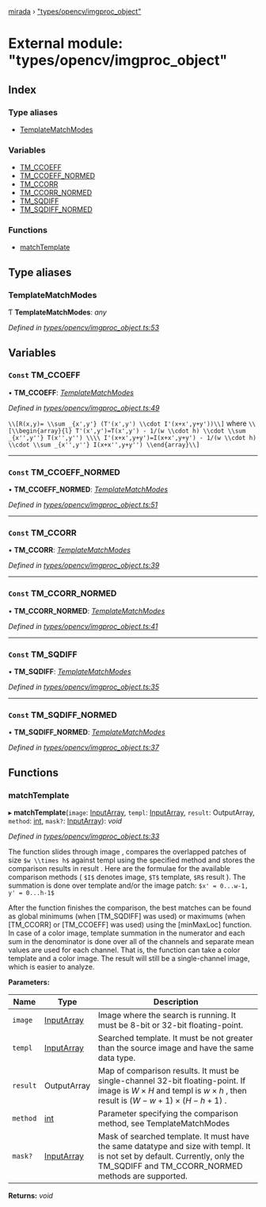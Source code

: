 [mirada](../README.md) › ["types/opencv/imgproc_object"](_types_opencv_imgproc_object_.md)

# External module: "types/opencv/imgproc_object"


## Index

### Type aliases

* [TemplateMatchModes](_types_opencv_imgproc_object_.md#templatematchmodes)

### Variables

* [TM_CCOEFF](_types_opencv_imgproc_object_.md#const-tm_ccoeff)
* [TM_CCOEFF_NORMED](_types_opencv_imgproc_object_.md#const-tm_ccoeff_normed)
* [TM_CCORR](_types_opencv_imgproc_object_.md#const-tm_ccorr)
* [TM_CCORR_NORMED](_types_opencv_imgproc_object_.md#const-tm_ccorr_normed)
* [TM_SQDIFF](_types_opencv_imgproc_object_.md#const-tm_sqdiff)
* [TM_SQDIFF_NORMED](_types_opencv_imgproc_object_.md#const-tm_sqdiff_normed)

### Functions

* [matchTemplate](_types_opencv_imgproc_object_.md#matchtemplate)

## Type aliases

###  TemplateMatchModes

Ƭ **TemplateMatchModes**: *any*

*Defined in [types/opencv/imgproc_object.ts:53](https://github.com/cancerberoSgx/mirada/blob/e7b5ae6/mirada/src/types/opencv/imgproc_object.ts#L53)*

## Variables

### `Const` TM_CCOEFF

• **TM_CCOEFF**: *[TemplateMatchModes](_types_opencv_imgproc_object_.md#templatematchmodes)*

*Defined in [types/opencv/imgproc_object.ts:49](https://github.com/cancerberoSgx/mirada/blob/e7b5ae6/mirada/src/types/opencv/imgproc_object.ts#L49)*

`\\[R(x,y)= \\sum _{x',y'} (T'(x',y') \\cdot I'(x+x',y+y'))\\]` where `\\[\\begin{array}{l}
T'(x',y')=T(x',y') - 1/(w \\cdot h) \\cdot \\sum _{x'',y''} T(x'',y'') \\\\
I'(x+x',y+y')=I(x+x',y+y') - 1/(w \\cdot h) \\cdot \\sum _{x'',y''} I(x+x'',y+y'') \\end{array}\\]`

___

### `Const` TM_CCOEFF_NORMED

• **TM_CCOEFF_NORMED**: *[TemplateMatchModes](_types_opencv_imgproc_object_.md#templatematchmodes)*

*Defined in [types/opencv/imgproc_object.ts:51](https://github.com/cancerberoSgx/mirada/blob/e7b5ae6/mirada/src/types/opencv/imgproc_object.ts#L51)*

___

### `Const` TM_CCORR

• **TM_CCORR**: *[TemplateMatchModes](_types_opencv_imgproc_object_.md#templatematchmodes)*

*Defined in [types/opencv/imgproc_object.ts:39](https://github.com/cancerberoSgx/mirada/blob/e7b5ae6/mirada/src/types/opencv/imgproc_object.ts#L39)*

___

### `Const` TM_CCORR_NORMED

• **TM_CCORR_NORMED**: *[TemplateMatchModes](_types_opencv_imgproc_object_.md#templatematchmodes)*

*Defined in [types/opencv/imgproc_object.ts:41](https://github.com/cancerberoSgx/mirada/blob/e7b5ae6/mirada/src/types/opencv/imgproc_object.ts#L41)*

___

### `Const` TM_SQDIFF

• **TM_SQDIFF**: *[TemplateMatchModes](_types_opencv_imgproc_object_.md#templatematchmodes)*

*Defined in [types/opencv/imgproc_object.ts:35](https://github.com/cancerberoSgx/mirada/blob/e7b5ae6/mirada/src/types/opencv/imgproc_object.ts#L35)*

___

### `Const` TM_SQDIFF_NORMED

• **TM_SQDIFF_NORMED**: *[TemplateMatchModes](_types_opencv_imgproc_object_.md#templatematchmodes)*

*Defined in [types/opencv/imgproc_object.ts:37](https://github.com/cancerberoSgx/mirada/blob/e7b5ae6/mirada/src/types/opencv/imgproc_object.ts#L37)*

## Functions

###  matchTemplate

▸ **matchTemplate**(`image`: [InputArray](_types_opencv__hacks_.md#inputarray), `templ`: [InputArray](_types_opencv__hacks_.md#inputarray), `result`: OutputArray, `method`: [int](_types_opencv__hacks_.md#int), `mask?`: [InputArray](_types_opencv__hacks_.md#inputarray)): *void*

*Defined in [types/opencv/imgproc_object.ts:33](https://github.com/cancerberoSgx/mirada/blob/e7b5ae6/mirada/src/types/opencv/imgproc_object.ts#L33)*

The function slides through image , compares the overlapped patches of size `$w \\times h$` against
templ using the specified method and stores the comparison results in result . Here are the formulae
for the available comparison methods ( `$I$` denotes image, `$T$` template, `$R$` result ). The
summation is done over template and/or the image patch: `$x' = 0...w-1, y' = 0...h-1$`

After the function finishes the comparison, the best matches can be found as global minimums (when
[TM_SQDIFF] was used) or maximums (when [TM_CCORR] or [TM_CCOEFF] was used) using the [minMaxLoc]
function. In case of a color image, template summation in the numerator and each sum in the
denominator is done over all of the channels and separate mean values are used for each channel.
That is, the function can take a color template and a color image. The result will still be a
single-channel image, which is easier to analyze.

**Parameters:**

Name | Type | Description |
------ | ------ | ------ |
`image` | [InputArray](_types_opencv__hacks_.md#inputarray) | Image where the search is running. It must be 8-bit or 32-bit floating-point.  |
`templ` | [InputArray](_types_opencv__hacks_.md#inputarray) | Searched template. It must be not greater than the source image and have the same data type.  |
`result` | OutputArray | Map of comparison results. It must be single-channel 32-bit floating-point. If image is $W \times H$ and templ is $w \times h$ , then result is $(W-w+1) \times (H-h+1)$ .  |
`method` | [int](_types_opencv__hacks_.md#int) | Parameter specifying the comparison method, see TemplateMatchModes  |
`mask?` | [InputArray](_types_opencv__hacks_.md#inputarray) | Mask of searched template. It must have the same datatype and size with templ. It is not set by default. Currently, only the TM_SQDIFF and TM_CCORR_NORMED methods are supported.  |

**Returns:** *void*